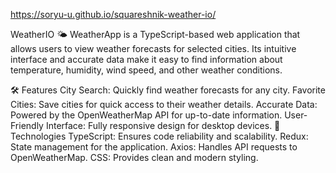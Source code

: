 https://soryu-u.github.io/squareshnik-weather-io/

WeatherIO 🌤️
WeatherApp is a TypeScript-based web application that allows users to view weather forecasts for selected cities. Its intuitive interface and accurate data make it easy to find information about temperature, humidity, wind speed, and other weather conditions.

🛠️ Features
City Search: Quickly find weather forecasts for any city.
Favorite Cities: Save cities for quick access to their weather details.
Accurate Data: Powered by the OpenWeatherMap API for up-to-date information.
User-Friendly Interface: Fully responsive design for desktop devices.
🔧 Technologies
TypeScript: Ensures code reliability and scalability.
Redux: State management for the application.
Axios: Handles API requests to OpenWeatherMap.
CSS: Provides clean and modern styling.
